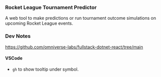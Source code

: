 ### Rocket League Tournament Predictor

A web tool to make predictions or run tournament outcome simulations on upcoming Rocket League events.

### Dev Notes

https://github.com/omniverse-labs/fullstack-dotnet-react/tree/main

#### VSCode

- `gh` to show tooltip under symbol.